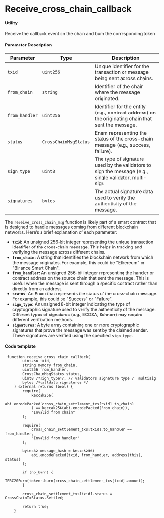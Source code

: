 # Receive\_cross\_chain\_callback

#### Utility

Receive the callback event on the chain and burn the corresponding token

#### Parameter Description

| Parameter      | Type                  | Description                                                                                           |
| -------------- | --------------------- | ----------------------------------------------------------------------------------------------------- |
| `txid`         | `uint256`             | Unique identifier for the transaction or message being sent across chains.                            |
| `from_chain`   | `string`              | Identifier of the chain where the message originated.                                                 |
| `from_handler` | `uint256`             | Identifier for the entity (e.g., contract address) on the originating chain that sent the message.    |
| `status`       | `CrossChainMsgStatus` | Enum representing the status of the cross-chain message (e.g., success, failure).                     |
| `sign_type`    | `uint8`               | The type of signature used by the validators to sign the message (e.g., single validator, multi-sig). |
| `signatures`   | `bytes`               | The actual signature data used to verify the authenticity of the message.                             |

The `receive_cross_chain_msg` function is likely part of a smart contract that is designed to handle messages coming from different blockchain networks. Here’s a brief explanation of each parameter:

* **`txid`:** An unsigned 256-bit integer representing the unique transaction identifier of the cross-chain message. This helps in tracking and verifying the message across different chains.
* **`from_chain`:** A string that identifies the blockchain network from which the message originates. For example, this could be "Ethereum" or "Binance Smart Chain".
* **`from_handler`:** An unsigned 256-bit integer representing the handler or contract address on the source chain that sent the message. This is useful when the message is sent through a specific contract rather than directly from an address.
* **`status`**: An Enum that represents the status of the cross-chain message. For example, this could be "Success" or "Failure".&#x20;
* **`sign_type`:** An unsigned 8-bit integer indicating the type of cryptographic signature used to verify the authenticity of the message. Different types of signatures (e.g., ECDSA, Schnorr) may require different verification methods.
* **`signatures`:** A byte array containing one or more cryptographic signatures that prove the message was sent by the claimed sender. These signatures are verified using the specified `sign_type`.

#### Code template

```solidity
 function receive_cross_chain_callback(
        uint256 txid,
        string memory from_chain,
        uint256 from_handler,
        CrossChainMsgStatus status,
        uint8 /*sign_type*/, // validators signature type /  multisig
        bytes /*calldata signatures */
    ) external returns (bool) {
        require(
            keccak256(
                abi.encodePacked(cross_chain_settlement_txs[txid].to_chain)
            ) == keccak256(abi.encodePacked(from_chain)),
            "Invalid from chain"
        );

        require(
            cross_chain_settlement_txs[txid].to_handler == from_handler,
            "Invalid from handler"
        );

        bytes32 message_hash = keccak256(
            abi.encodePacked(txid, from_handler, address(this), status)
        );

        if (no_burn) {
            IERC20Burn(token).burn(cross_chain_settlement_txs[txid].amount);
        }

        cross_chain_settlement_txs[txid].status = CrossChainTxStatus.Settled;

        return true;
    }
```
